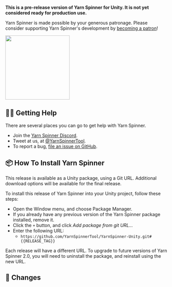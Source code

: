 <!-- RELEASE_TEMPLATE.md is not a formally supported file used by GitHub. This file is used by .github/workflows/release.yml to add a release notes preface. -->

**This is a pre-release version of Yarn Spinner for Unity. It is not yet considered ready for production use.**

Yarn Spinner is made possible by your generous patronage. Please consider supporting Yarn Spinner's development by [becoming a patron](https://patreon.com/secretlab)!

<a href="https://patreon.com/secretlab"><img width="200" src="https://user-images.githubusercontent.com/901768/71883373-6f40ff80-318a-11ea-9d3a-01f1f58cb39e.png"></a>

## 👩‍🚒 Getting Help

There are several places you can go to get help with Yarn Spinner.

* Join the [Yarn Spinner Discord](https://discord.gg/yarnspinner).
* Tweet at us, at [@YarnSpinnerTool](https://twitter.com/YarnSpinnerTool).
* To report a bug, [file an issue on GitHub](https://github.com/YarnSpinnerTool/YarnSpinner-Unity/issues/new?labels=bug+beta&template=bug_report_beta.md&title=).

## 📦 How To Install Yarn Spinner

This release is available as a Unity package, using a Git URL. Additional download options will be available for the final release.

To install this release of Yarn Spinner into your Unity project, follow these steps:

* Open the Window menu, and choose Package Manager.
* If you already have any previous version of the Yarn Spinner package installed, remove it.
* Click the `+` button, and click *Add package from git URL...*
* Enter the following URL:
  * `https://github.com/YarnSpinnerTool/YarnSpinner-Unity.git#{{RELEASE_TAG}}`

Each release will have a different URL. To upgrade to future versions of Yarn Spinner 2.0, you will need to uninstall the package, and reinstall using the new URL.

## 📜 Changes

